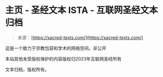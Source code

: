 <!--yml

category: 未分类

date: 2024-05-27 14:33:36

-->

# 主页 - 圣经文本 ISTA - 互联网圣经文本归档

> 来源：[https://sacred-texts.com/](https://sacred-texts.com/)

这是一个致力于宗教包容和学术的网络空间。非公开

本站其他未受版权保护的内容版权归2023年互联网圣经所有

文本归档，版权所有。
